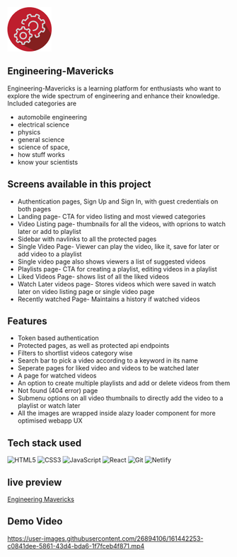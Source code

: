 <img src='public/logo.webp' alt='logo' width=100px/>

## Engineering-Mavericks

Engineering-Mavericks is a learning platform for enthusiasts who want to explore
the wide spectrum of engineering and enhance their knowledge. Included
categories are

- automobile engineering
- electrical science
- physics
- general science
- science of space,
- how stuff works
- know your scientists

## Screens available in this project

- Authentication pages, Sign Up and Sign In, with guest credentials on both
  pages
- Landing page- CTA for video listing and most viewed categories
- Video Listing page- thumbnails for all the videos, with oprions to watch later
  or add to playlist
- Sidebar with navlinks to all the protected pages
- Single Video Page- Viewer can play the video, like it, save for later or add
  video to a playlist
- Single video page also shows viewers a list of suggested videos
- Playlists page- CTA for creating a playlist, editing videos in a playlist
- Liked Videos Page- shows list of all the liked videos
- Watch Later videos page- Stores videos which were saved in watch later on
  video listing page or single video page
- Recently watched Page- Maintains a history if watched videos

## Features

- Token based authentication
- Protected pages, as well as protected api endpoints
- Filters to shortlist videos category wise
- Search bar to pick a video according to a keyword in its name
- Seperate pages for liked video and videos to be watched later
- A page for watched videos
- An option to create multiple playlists and add or delete videos from them
- Not found (404 error) page
- Submenu options on all video thumbnails to directly add the video to a
  playlist or watch later
- All the images are wrapped inside alazy loader component for more optimised
  webapp UX

## Tech stack used

![HTML5](https://img.shields.io/badge/html5-%23E34F26.svg?style=for-the-badge&logo=html5&logoColor=white)
![CSS3](https://img.shields.io/badge/css3-%231572B6.svg?style=for-the-badge&logo=css3&logoColor=white)
![JavaScript](https://img.shields.io/badge/javascript-%23323330.svg?style=for-the-badge&logo=javascript&logoColor=%23F7DF1E)
![React](https://img.shields.io/badge/react-%2320232a.svg?style=for-the-badge&logo=react&logoColor=%2361DAFB)
![Git](https://img.shields.io/badge/git-%23F05033.svg?style=for-the-badge&logo=git&logoColor=white)
![Netlify](https://img.shields.io/badge/netlify-%23000000.svg?style=for-the-badge&logo=netlify&logoColor=#00C7B7)

## live preview

[Engineering Mavericks](https://engineeringmavericks.netlify.app/)

## Demo Video

https://user-images.githubusercontent.com/26894106/161442253-c0841dee-5861-43d4-bda6-1f7fceb4f871.mp4


